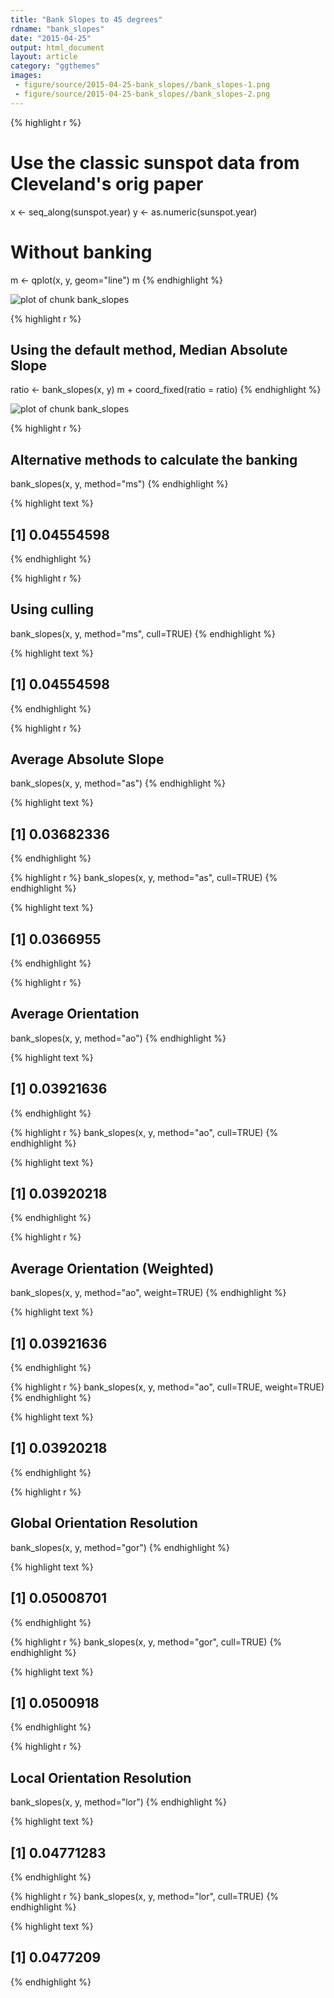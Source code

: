 ```yaml
---
title: "Bank Slopes to 45 degrees"
rdname: "bank_slopes"
date: "2015-04-25"
output: html_document
layout: article
category: "ggthemes"
images:
 - figure/source/2015-04-25-bank_slopes//bank_slopes-1.png
 - figure/source/2015-04-25-bank_slopes//bank_slopes-2.png
---
```





{% highlight r %}
# Use the classic sunspot data from Cleveland's orig paper
x <- seq_along(sunspot.year)
y <- as.numeric(sunspot.year)
# Without banking
m <- qplot(x, y, geom="line")
m
{% endhighlight %}

![plot of chunk bank_slopes](/allYourFigureAreBelongToUs/figure/source/2015-04-25-bank_slopes/bank_slopes-1.png) 

{% highlight r %}
## Using the default method, Median Absolute Slope
ratio <- bank_slopes(x, y)
m + coord_fixed(ratio = ratio)
{% endhighlight %}

![plot of chunk bank_slopes](/allYourFigureAreBelongToUs/figure/source/2015-04-25-bank_slopes/bank_slopes-2.png) 

{% highlight r %}
## Alternative methods to calculate the banking
bank_slopes(x, y, method="ms")
{% endhighlight %}



{% highlight text %}
## [1] 0.04554598
{% endhighlight %}



{% highlight r %}
## Using culling
bank_slopes(x, y, method="ms", cull=TRUE)
{% endhighlight %}



{% highlight text %}
## [1] 0.04554598
{% endhighlight %}



{% highlight r %}
## Average Absolute Slope
bank_slopes(x, y, method="as")
{% endhighlight %}



{% highlight text %}
## [1] 0.03682336
{% endhighlight %}



{% highlight r %}
bank_slopes(x, y, method="as", cull=TRUE)
{% endhighlight %}



{% highlight text %}
## [1] 0.0366955
{% endhighlight %}



{% highlight r %}
## Average Orientation
bank_slopes(x, y, method="ao")
{% endhighlight %}



{% highlight text %}
## [1] 0.03921636
{% endhighlight %}



{% highlight r %}
bank_slopes(x, y, method="ao", cull=TRUE)
{% endhighlight %}



{% highlight text %}
## [1] 0.03920218
{% endhighlight %}



{% highlight r %}
## Average Orientation (Weighted)
bank_slopes(x, y, method="ao", weight=TRUE)
{% endhighlight %}



{% highlight text %}
## [1] 0.03921636
{% endhighlight %}



{% highlight r %}
bank_slopes(x, y, method="ao", cull=TRUE, weight=TRUE)
{% endhighlight %}



{% highlight text %}
## [1] 0.03920218
{% endhighlight %}



{% highlight r %}
## Global Orientation Resolution
bank_slopes(x, y, method="gor")
{% endhighlight %}



{% highlight text %}
## [1] 0.05008701
{% endhighlight %}



{% highlight r %}
bank_slopes(x, y, method="gor", cull=TRUE)
{% endhighlight %}



{% highlight text %}
## [1] 0.0500918
{% endhighlight %}



{% highlight r %}
## Local Orientation Resolution
bank_slopes(x, y, method="lor")
{% endhighlight %}



{% highlight text %}
## [1] 0.04771283
{% endhighlight %}



{% highlight r %}
bank_slopes(x, y, method="lor", cull=TRUE)
{% endhighlight %}



{% highlight text %}
## [1] 0.0477209
{% endhighlight %}